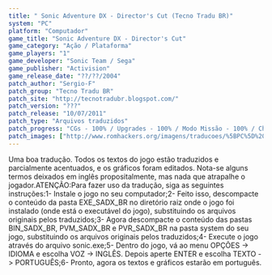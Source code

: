 ```yaml
---
title: " Sonic Adventure DX - Director's Cut (Tecno Tradu BR)"
system: "PC"
platform: "Computador"
game_title: "Sonic Adventure DX - Director's Cut"
game_category: "Ação / Plataforma"
game_players: "1"
game_developer: "Sonic Team / Sega"
game_publisher: "Activision"
game_release_date: "??/??/2004"
patch_author: "Sergio-F"
patch_group: "Tecno Tradu BR"
patch_site: "http://tecnotradubr.blogspot.com/"
patch_version: "???"
patch_release: "10/07/2011"
patch_type: "Arquivos traduzidos"
patch_progress: "CGs - 100% / Upgrades - 100% / Modo Missão - 100% / Chaos Garden - 100% / Adventure Field - 100% / Dicas - 100% / Mensagens dos Monitores - 100% / Gráficos - 100% / autorun.exe - 100% / readme.txt - 100%"
patch_images: ["http://www.romhackers.org/imagens/traducoes/%5BPC%5D%20Sonic%20Adventure%20DX%20Director's%20Cut%20-%20Tecno%20Tradu%20BR%20-%201.jpg","http://www.romhackers.org/imagens/traducoes/%5BPC%5D%20Sonic%20Adventure%20DX%20Director's%20Cut%20-%20Tecno%20Tradu%20BR%20-%202.jpg","http://www.romhackers.org/imagens/traducoes/%5BPC%5D%20Sonic%20Adventure%20DX%20Director's%20Cut%20-%20Tecno%20Tradu%20BR%20-%203.jpg"]
---
```

Uma boa tradução. Todos os textos do jogo estão traduzidos e parcialmente acentuados, e os gráficos foram editados. Nota-se alguns termos deixados em inglês propositalmente, mas nada que atrapalhe o jogador.ATENÇÃO:Para fazer uso da tradução, siga as seguintes instruções:1- Instale o jogo no seu computador;2- Feito isso, descompacte o conteúdo da pasta EXE_SADX_BR no diretório raiz onde o jogo foi instalado (onde está o executável do jogo), substituindo os arquivos originais pelos traduzidos;3- Agora descompacte o conteúdo das pastas BIN_SADX_BR, PVM_SADX_BR e PVR_SADX_BR na pasta system do seu jogo, substituindo os arquivos originais pelos traduzidos;4- Execute o jogo através do arquivo sonic.exe;5- Dentro do jogo, vá ao menu OPÇÕES -> IDIOMA e escolha VOZ -> INGLÊS. Depois aperte ENTER e escolha TEXTO -> PORTUGUÊS;6- Pronto, agora os textos e gráficos estarão em português.